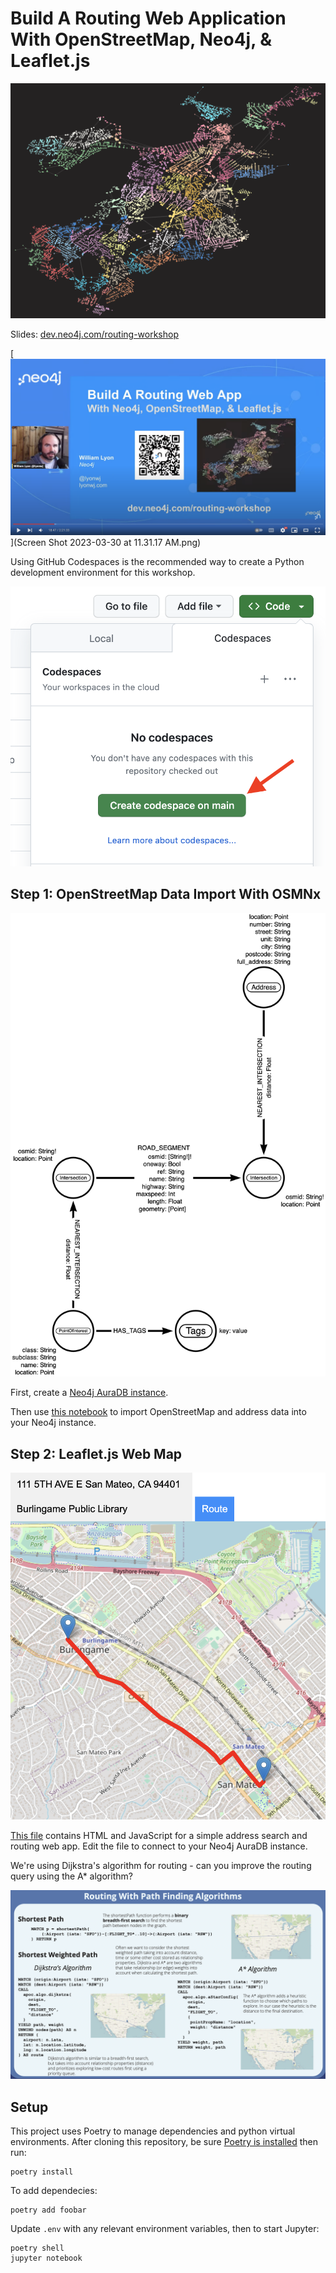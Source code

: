 # Build A Routing Web Application With OpenStreetMap, Neo4j, & Leaflet.js

![](img/BostonGraphViz.png)

Slides: [dev.neo4j.com/routing-workshop](https://dev.neo4j.com/routing-workshop)

[![](img/video.png)](Screen Shot 2023-03-30 at 11.31.17 AM.png)

Using GitHub Codespaces is the recommended way to create a Python development environment for this workshop.

![](img/codespaces.png)

## Step 1: OpenStreetMap Data Import With OSMNx

![](img/data_model_addresses.png)

First, create a [Neo4j AuraDB instance](https://dev.neo4j.com/aura).

Then use [this notebook](https://github.com/johnymontana/openstreetmap-routing-web-app-workshop/blob/main/notebooks/01-import.ipynb) to import OpenStreetMap and address data into your Neo4j instance.


## Step 2: Leaflet.js Web Map

![](img/address_routing.png)

[This file](https://github.com/johnymontana/openstreetmap-routing-web-app-workshop/blob/main/web/address_routing.html) contains HTML and JavaScript for a simple address search and routing web app. Edit the file to connect to your Neo4j AuraDB instance.

We're using Dijkstra's algorithm for routing - can you improve the routing query using the A* algorithm?

![](img/path_finding.png)


## Setup

This project uses Poetry to manage dependencies and python virtual environments. After cloning this repository, be sure [Poetry is installed](https://python-poetry.org/) then run:

```
poetry install
```

To add dependecies:

```
poetry add foobar
```

Update `.env` with any relevant environment variables, then to start Jupyter:

```
poetry shell
jupyter notebook
```
